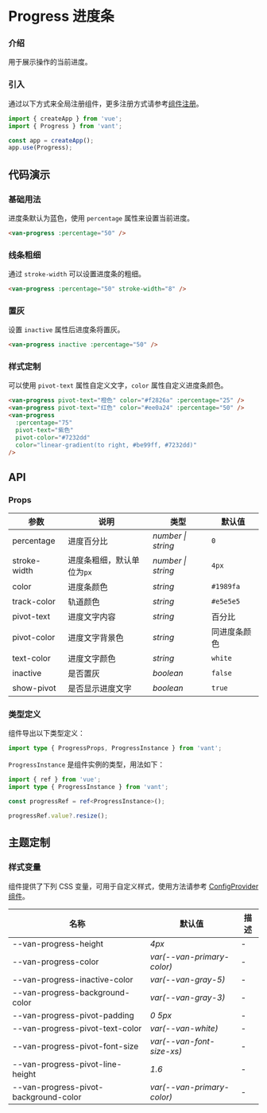 # Progress 进度条

### 介绍

用于展示操作的当前进度。

### 引入

通过以下方式来全局注册组件，更多注册方式请参考[组件注册](#/zh-CN/advanced-usage#zu-jian-zhu-ce)。

```js
import { createApp } from 'vue';
import { Progress } from 'vant';

const app = createApp();
app.use(Progress);
```

## 代码演示

### 基础用法

进度条默认为蓝色，使用 `percentage` 属性来设置当前进度。

```html
<van-progress :percentage="50" />
```

### 线条粗细

通过 `stroke-width` 可以设置进度条的粗细。

```html
<van-progress :percentage="50" stroke-width="8" />
```

### 置灰

设置 `inactive` 属性后进度条将置灰。

```html
<van-progress inactive :percentage="50" />
```

### 样式定制

可以使用 `pivot-text` 属性自定义文字，`color` 属性自定义进度条颜色。

```html
<van-progress pivot-text="橙色" color="#f2826a" :percentage="25" />
<van-progress pivot-text="红色" color="#ee0a24" :percentage="50" />
<van-progress
  :percentage="75"
  pivot-text="紫色"
  pivot-color="#7232dd"
  color="linear-gradient(to right, #be99ff, #7232dd)"
/>
```

## API

### Props

| 参数 | 说明 | 类型 | 默认值 |
| --- | --- | --- | --- |
| percentage | 进度百分比 | _number \| string_ | `0` |
| stroke-width | 进度条粗细，默认单位为`px` | _number \| string_ | `4px` |
| color | 进度条颜色 | _string_ | `#1989fa` |
| track-color | 轨道颜色 | _string_ | `#e5e5e5` |
| pivot-text | 进度文字内容 | _string_ | 百分比 |
| pivot-color | 进度文字背景色 | _string_ | 同进度条颜色 |
| text-color | 进度文字颜色 | _string_ | `white` |
| inactive | 是否置灰 | _boolean_ | `false` |
| show-pivot | 是否显示进度文字 | _boolean_ | `true` |

### 类型定义

组件导出以下类型定义：

```ts
import type { ProgressProps, ProgressInstance } from 'vant';
```

`ProgressInstance` 是组件实例的类型，用法如下：

```ts
import { ref } from 'vue';
import type { ProgressInstance } from 'vant';

const progressRef = ref<ProgressInstance>();

progressRef.value?.resize();
```

## 主题定制

### 样式变量

组件提供了下列 CSS 变量，可用于自定义样式，使用方法请参考 [ConfigProvider 组件](#/zh-CN/config-provider)。

| 名称                                  | 默认值                     | 描述 |
| ------------------------------------- | -------------------------- | ---- |
| --van-progress-height                 | _4px_                      | -    |
| --van-progress-color                  | _var(--van-primary-color)_ | -    |
| --van-progress-inactive-color         | _var(--van-gray-5)_        | -    |
| --van-progress-background-color       | _var(--van-gray-3)_        | -    |
| --van-progress-pivot-padding          | _0 5px_                    | -    |
| --van-progress-pivot-text-color       | _var(--van-white)_         | -    |
| --van-progress-pivot-font-size        | _var(--van-font-size-xs)_  | -    |
| --van-progress-pivot-line-height      | _1.6_                      | -    |
| --van-progress-pivot-background-color | _var(--van-primary-color)_ | -    |
